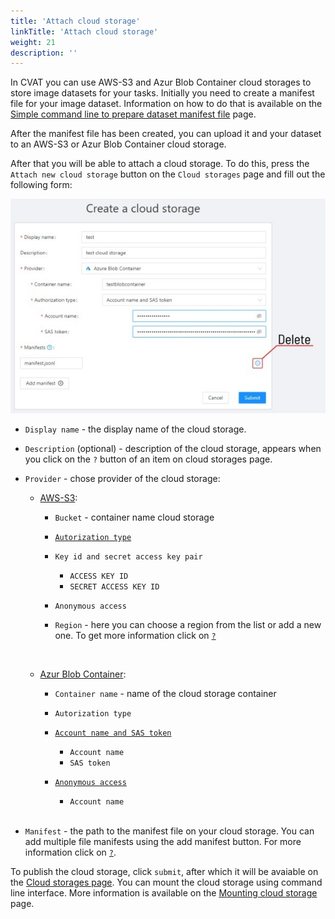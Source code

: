 ```yaml
---
title: 'Attach cloud storage'
linkTitle: 'Attach cloud storage'
weight: 21
description: ''
---
```


In CVAT you can use AWS-S3 and Azur Blob Container cloud storages to store image datasets for your tasks.
Initially you need to create a manifest file for your image dataset. Information on how to do that is available
on the [Simple command line to prepare dataset manifest file](/docs/manual/advanced/dataset_manifest) page.

After the manifest file has been created, you can upload it and your dataset to an AWS-S3 or
Azur Blob Container cloud storage.

After that you will be able to attach a cloud storage. To do this, press the `Attach new cloud storage`
button on the `Cloud storages` page and fill out the following form:

![](/images/image228.jpg)

- `Display name` - the display name of the cloud storage.
- `Description` (optional) - description of the cloud storage, appears when you click on the `?` button
of an item on сloud storages page.
- `Provider` - chose provider of the cloud storage:

  - [AWS-S3](https://docs.aws.amazon.com/AmazonS3/latest/userguide/GetStartedWithS3.html):

    - `Bucket` - container name cloud storage

    - [`Autorization type`](https://docs.aws.amazon.com/AmazonS3/latest/userguide/access-control-best-practices.html)

    - `Key id and secret access key pair`
        - `ACCESS KEY ID`
        - `SECRET ACCESS KEY ID`

    - `Anonymous access`

    - `Region` - here you can choose a region from the list or add a new one. To get more information click on [`?`](https://docs.aws.amazon.com/AWSEC2/latest/UserGuide/using-regions-availability-zones.html#concepts-available-regions)

    </br>
  - [Azur Blob Container](https://docs.microsoft.com/en-us/azure/storage/blobs/):

    - `Container name` - name of the cloud storage container

    - `Autorization type`

    - [`Account name and SAS token`](https://docs.microsoft.com/en-us/azure/cognitive-services/translator/document-translation/create-sas-tokens?tabs=blobs)
        - `Account name`
        - `SAS token`
        
    - [`Anonymous access`](https://docs.microsoft.com/en-us/azure/storage/blobs/anonymous-read-access-prevent)
        - `Account name`

    </br>
- `Manifest` - the path to the manifest file on your cloud storage. You can add multiple file manifests using the add manifest button.
For more information click on [`?`](/docs/manual/advanced/dataset_manifest/).

To publish the cloud storage, click `submit`, after which it will be avaiable on the [Cloud storages page](/docs/manual/basics/cloud-storages/).
You can mount the cloud storage using command line interface. More information is available on the
[Mounting cloud storage](/docs/administration/advanced/mounting_cloud_storages) page.
